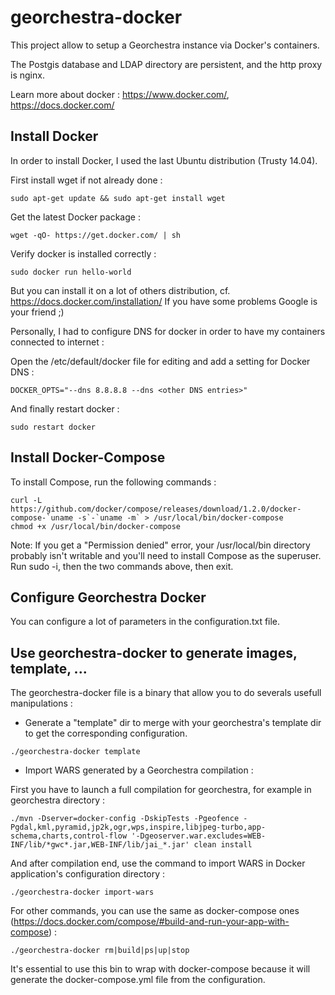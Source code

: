 # georchestra-docker

This project allow to setup a Georchestra instance via Docker's containers.

The Postgis database and LDAP directory are persistent, and the http proxy is nginx.

Learn more about docker : https://www.docker.com/, https://docs.docker.com/

## Install Docker

In order to install Docker, I used the last Ubuntu distribution (Trusty 14.04).

First install wget if not already done :
```
sudo apt-get update && sudo apt-get install wget
```

Get the latest Docker package : 
```
wget -qO- https://get.docker.com/ | sh
```

Verify docker is installed correctly : 
```
sudo docker run hello-world
```

But you can install it on a lot of others distribution, cf. https://docs.docker.com/installation/
If you have some problems Google is your friend ;)

Personally, I had to configure DNS for docker in order to have my containers connected to internet :

Open the /etc/default/docker file for editing and add a setting for Docker DNS :
```
DOCKER_OPTS="--dns 8.8.8.8 --dns <other DNS entries>"
```

And finally restart docker : 
```
sudo restart docker
```

## Install Docker-Compose

To install Compose, run the following commands :
```
curl -L https://github.com/docker/compose/releases/download/1.2.0/docker-compose-`uname -s`-`uname -m` > /usr/local/bin/docker-compose
chmod +x /usr/local/bin/docker-compose
```

Note: If you get a "Permission denied" error, your /usr/local/bin directory probably isn't writable and you'll need to install Compose as the superuser. Run sudo -i, then the two commands above, then exit.

## Configure Georchestra Docker

You can configure a lot of parameters in the configuration.txt file.

## Use georchestra-docker to generate images, template, ...

The georchestra-docker file is a binary that allow you to do severals usefull manipulations : 

- Generate a "template" dir to merge with your georchestra's template dir to get the corresponding configuration.

```
./georchestra-docker template
```

- Import WARS generated by a Georchestra compilation : 

First you have to launch a full compilation for georchestra, for example in georchestra directory :
```
./mvn -Dserver=docker-config -DskipTests -Pgeofence -Pgdal,kml,pyramid,jp2k,ogr,wps,inspire,libjpeg-turbo,app-schema,charts,control-flow '-Dgeoserver.war.excludes=WEB-INF/lib/*gwc*.jar,WEB-INF/lib/jai_*.jar' clean install
```

And after compilation end, use the command to import WARS in Docker application's configuration directory :
```
./georchestra-docker import-wars
```

For other commands, you can use the same as docker-compose ones (https://docs.docker.com/compose/#build-and-run-your-app-with-compose) :

```
./georchestra-docker rm|build|ps|up|stop
```

It's essential to use this bin to wrap with docker-compose because it will generate the docker-compose.yml file from the configuration.
